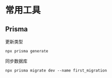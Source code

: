 # 常用工具
 

## Prisma

更新类型

```
npx prisma generate
```

同步数据库

```
npx prisma migrate dev --name first_migration
```